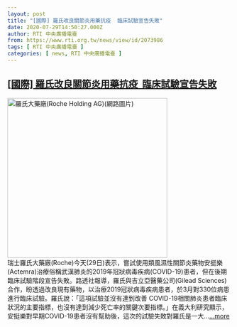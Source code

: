 ```yaml
---
layout: post
title: "[國際] 羅氏改良關節炎用藥抗疫  臨床試驗宣告失敗"
date: 2020-07-29T14:50:27.000Z
author: RTI 中央廣播電臺
from: https://www.rti.org.tw/news/view/id/2073986
tags: [ RTI 中央廣播電臺 ]
categories: [ news, RTI 中央廣播電臺 ]
---
```

<!--1596034227000-->
[[國際] 羅氏改良關節炎用藥抗疫  臨床試驗宣告失敗](https://www.rti.org.tw/news/view/id/2073986)
------

<div>
<img src="https://static.rti.org.tw/assets/thumbnails/2017/12/04/140834183365483.jpg" width="360" alt="羅氏大藥廠(Roche Holding AG)(網路圖片)" title="羅氏大藥廠(Roche Holding AG)(網路圖片)"><br>瑞士羅氏大藥廠(Roche)今天(29日)表示，嘗試使用類風濕性關節炎藥物安挺樂(Actemra)治療俗稱武漢肺炎的2019年冠狀病毒疾病(COVID-19)患者，但在後期臨床試驗階段宣告失敗。路透社報導，羅氏與吉立亞醫藥公司(Gilead Sciences)合作，盼透過改良現有藥物，以治療2019冠狀病毒疾病患者，於3月對330位病患進行臨床試驗。羅氏說：「這項試驗並沒有達到改善 COVID-19相關肺炎患者臨床狀況的主要指標，也沒有達到減少死亡率的關鍵次要指標。」在義大利研究顯示，安挺樂對早期COVID-19患者沒有幫助後，這次的試驗失敗對羅氏是一大...<a target="_blank" href="https://www.rti.org.tw/news/view/id/2073986">...more</a>
</div>
